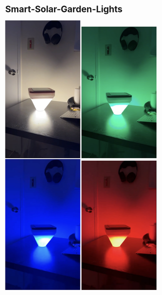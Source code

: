 # Smart-Solar-Garden-Lights

<img src="Images/White.jpg" width="240px"> <img src="Images/Green.jpg" width="240px"> <img src="Images/Blue.jpg" width="240px"> <img src="Images/Red.jpg" width="240px">

